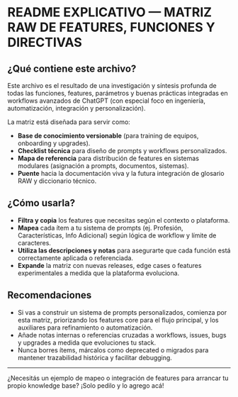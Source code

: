 # README EXPLICATIVO — MATRIZ RAW DE FEATURES, FUNCIONES Y DIRECTIVAS

## ¿Qué contiene este archivo?

Este archivo es el resultado de una investigación y síntesis profunda de todas las funciones, features, parámetros y buenas prácticas integradas en workflows avanzados de ChatGPT (con especial foco en ingeniería, automatización, integración y personalización).

La matriz está diseñada para servir como:
- **Base de conocimiento versionable** (para training de equipos, onboarding y upgrades).
- **Checklist técnica** para diseño de prompts y workflows personalizados.
- **Mapa de referencia** para distribución de features en sistemas modulares (asignación a prompts, documentos, sistemas).
- **Puente** hacia la documentación viva y la futura integración de glosario RAW y diccionario técnico.

## ¿Cómo usarla?

- **Filtra y copia** los features que necesitas según el contexto o plataforma.
- **Mapea** cada ítem a tu sistema de prompts (ej. Profesión, Características, Info Adicional) según lógica de workflow y límite de caracteres.
- **Utiliza las descripciones y notas** para asegurarte que cada función está correctamente aplicada o referenciada.
- **Expande** la matriz con nuevas releases, edge cases o features experimentales a medida que la plataforma evoluciona.

## Recomendaciones

- Si vas a construir un sistema de prompts personalizados, comienza por esta matriz, priorizando los features core para el flujo principal, y los auxiliares para refinamiento o automatización.
- Añade notas internas o referencias cruzadas a workflows, issues, bugs y upgrades a medida que evoluciones tu stack.
- Nunca borres ítems, márcalos como deprecated o migrados para mantener trazabilidad histórica y facilitar debugging.

---

¿Necesitás un ejemplo de mapeo o integración de features para arrancar tu propio knowledge base? ¡Solo pedilo y lo agrego acá!

